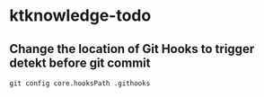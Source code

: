 # ktknowledge-todo

## Change the location of Git Hooks to trigger detekt before git commit

```
git config core.hooksPath .githooks
```
